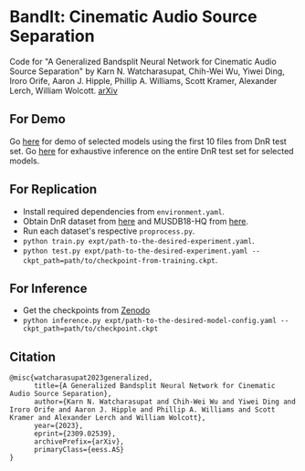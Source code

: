 # BandIt: Cinematic Audio Source Separation



Code for "A Generalized Bandsplit Neural Network for Cinematic Audio Source Separation" by Karn N. Watcharasupat, Chih-Wei Wu, Yiwei Ding, Iroro Orife, Aaron J. Hipple, Phillip A. Williams, Scott Kramer, Alexander Lerch, William Wolcott. [arXiv](https://arxiv.org/abs/2309.02539)

## For Demo
Go [here](https://karnwatcharasupat.github.io/bandit-demo/) for demo of selected models using the first 10 files from DnR test set. Go [here](https://zenodo.org/records/10119822) for exhaustive inference on the entire DnR test set for selected models. 

## For Replication

- Install required dependencies from `environment.yaml`.
- Obtain DnR dataset from [here](https://zenodo.org/records/5574713) and MUSDB18-HQ from [here](https://sigsep.github.io/datasets/musdb.html).
- Run each dataset's respective `proprocess.py`.
- `python train.py expt/path-to-the-desired-experiment.yaml`.
- `python test.py expt/path-to-the-desired-experiment.yaml --ckpt_path=path/to/checkpoint-from-training.ckpt`.

## For Inference

- Get the checkpoints from [Zenodo](https://zenodo.org/records/10160698)
- `python inference.py expt/path-to-the-desired-model-config.yaml --ckpt_path=path/to/checkpoint.ckpt`

## Citation

```
@misc{watcharasupat2023generalized,
      title={A Generalized Bandsplit Neural Network for Cinematic Audio Source Separation}, 
      author={Karn N. Watcharasupat and Chih-Wei Wu and Yiwei Ding and Iroro Orife and Aaron J. Hipple and Phillip A. Williams and Scott Kramer and Alexander Lerch and William Wolcott},
      year={2023},
      eprint={2309.02539},
      archivePrefix={arXiv},
      primaryClass={eess.AS}
}
```
